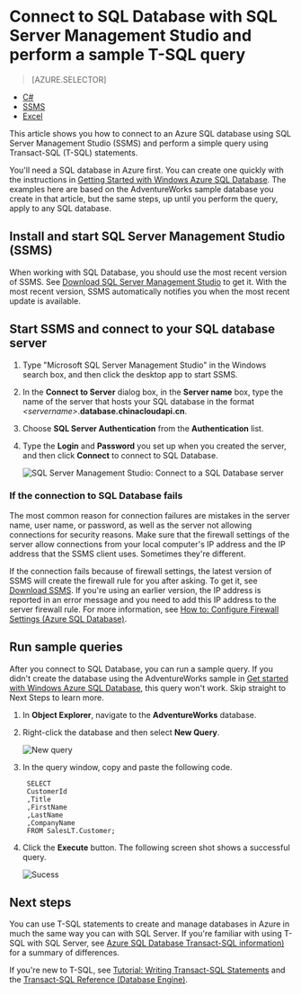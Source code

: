 <properties
	pageTitle="Connect to SQL database by using SSMS | Windows Azure"
	description="Learn how to connect to an Azure SQL database by using SQL Server Management Studio (SSMS). Then, run a sample query using Transact-SQL (T-SQL)."
	metaCanonical=""
	keywords="connect to sql database,sql server management studio"
	services="sql-database"
	documentationCenter=""
	authors="stevestein"
	manager="jeffreyg"
	editor="" />

<tags
	ms.service="sql-database"
	ms.date="10/09/2015"
	wacn.date=""/>

# Connect to SQL Database with SQL Server Management Studio and perform a sample T-SQL query

> [AZURE.SELECTOR]
- [C#](/documentation/articles/sql-database-connect-query)
- [SSMS](/documentation/articles/sql-database-connect-query-ssms)
- [Excel](/documentation/articles/sql-database-connect-excel)

This article shows you how to connect to an Azure SQL database using SQL Server Management Studio (SSMS) and perform a simple query using Transact-SQL (T-SQL) statements.

You'll need a SQL database in Azure first. You can create one quickly with the instructions in [Getting Started with Windows Azure SQL Database](/documentation/articles/sql-database-get-started). The examples here are based on the AdventureWorks sample database you create in that article, but the same steps, up until you perform the query, apply to any SQL database.

## Install and start SQL Server Management Studio (SSMS)

When working with SQL Database, you should use the most recent version of SSMS. See [Download SQL Server Management Studio](https://msdn.microsoft.com/zh-cn/library/mt238290.aspx) to get it. With the most recent version, SSMS automatically notifies you when the most recent update is available.

## Start SSMS and connect to your SQL database server

1. Type "Microsoft SQL Server Management Studio" in the Windows search box, and then click the desktop app to start SSMS.
2. In the **Connect to Server** dialog box, in the **Server name** box, type the name of the server that hosts your SQL database in the format *&lt;servername>*.**database.chinacloudapi.cn**.
3. Choose **SQL Server Authentication** from the **Authentication** list.
4. Type the **Login** and **Password** you set up when you created the server, and then click **Connect** to connect to SQL Database.

	![SQL Server Management Studio: Connect to a SQL Database server](./media/sql-database-connect-query-ssms/1-connect.png)

### If the connection to SQL Database fails

The most common reason for connection failures are mistakes in the server name, user name, or password, as well as the server not allowing connections for security reasons. Make sure that the firewall settings of the server allow connections from your local computer's IP address and the IP address that the SSMS client uses. Sometimes they're different.

If the connection fails because of firewall settings, the latest version of SSMS will create the firewall rule for you after asking. To get it, see [Download SSMS](https://msdn.microsoft.com/zh-cn/library/mt238290.aspx). If you're using an earlier version, the IP address is reported in an error message and you need to add this IP address to the server firewall rule. For more information, see [How to: Configure Firewall Settings (Azure SQL Database)](/documentation/articles/sql-database-configure-firewall-settings).

## Run sample queries

After you connect to SQL Database, you can run a sample query. If you didn't create the database using the AdventureWorks sample in [Get started with Windows Azure SQL Database](/documentation/articles/sql-database-get-started), this query won't work. Skip straight to Next Steps to learn more.

1. In **Object Explorer**, navigate to the **AdventureWorks** database.
2. Right-click the database and then select **New Query**.

	![New query](./media/sql-database-connect-query-ssms/4-run-query.png)

3. In the query window, copy and paste the following code.

		SELECT
		CustomerId
		,Title
		,FirstName
		,LastName
		,CompanyName
		FROM SalesLT.Customer;

4. Click the **Execute** button.  The following screen shot shows a successful query.

	![Sucess](./media/sql-database-connect-query-ssms/5-success.png)

## Next steps

You can use T-SQL statements to create and manage databases in Azure in much the same way you can with SQL Server. If you're familiar with using T-SQL with SQL Server, see [Azure SQL Database Transact-SQL information)](/documentation/articles/sql-database-transact-sql-information) for a summary of differences.

If you're new to T-SQL, see [Tutorial: Writing Transact-SQL Statements](https://msdn.microsoft.com/zh-cn/library/ms365303.aspx) and the [Transact-SQL Reference (Database Engine)](https://msdn.microsoft.com/zh-cn/library/bb510741.aspx).
